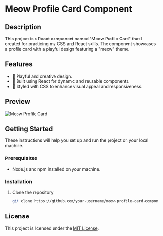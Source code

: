 # Meow Profile Card Component

## Description

This project is a React component named "Meow Profile Card" that I created for practicing my CSS and React skills. The component showcases a profile card with a playful design featuring a "meow" theme.

## Features

- 🎨 Playful and creative design.
- 🚀 Built using React for dynamic and reusable components.
- 💅 Styled with CSS to enhance visual appeal and responsiveness.

## Preview

![Meow Profile Card](profile-component/design/card_component.png)

## Getting Started

These instructions will help you set up and run the project on your local machine.

### Prerequisites

- Node.js and npm installed on your machine.

### Installation

1. Clone the repository:

   ```bash
   git clone https://github.com/your-username/meow-profile-card-component.git
   ```

## License

This project is licensed under the [MIT License](LICENSE).
